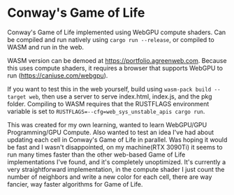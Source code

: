# Conway's Game of Life
Conway's Game of Life implemented using WebGPU compute shaders. 
Can be compiled and run natively using ```cargo run --release```, or compiled to WASM and run in the web.

WASM version can be demoed at https://portfolio.agreenweb.com. Because this uses compute shaders, it requires a browser that supports WebGPU to run (https://caniuse.com/webgpu).

If you want to test this in the web yourself, build using ```wasm-pack build --target web```, then use a server to serve index.html, index.js, and the pkg folder. Compiling to WASM requires that the RUSTFLAGS environment variable is set to ```RUSTFLAGS=--cfg=web_sys_unstable_apis cargo run```.

This was created for my own learning, wanted to learn WebGPU/GPU Programming/GPU Compute. Also wanted to test an idea I've had about updating each cell in Conway's Game of Life in parallel. Was hoping it would be fast and I wasn't disappointed, 
on my machine(RTX 3090Ti) it seems to run many times faster than the other web-based Game of Life implementations I've found, and it's completely unoptimized. 
It's currently a very straightforward implementation, in the compute shader I just count the number of neighbors and write a new color for each cell, there are way fancier, way faster algorithms for Game of Life.

